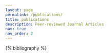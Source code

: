 ```yaml
---
layout: page
permalink: /publications/
title: publications
description: Peer-reviewed Journal Articles 
nav: true
nav_order: 2
---
```


<!-- _pages/publications.md -->
<div class="publications">

{% bibliography %}

</div>
